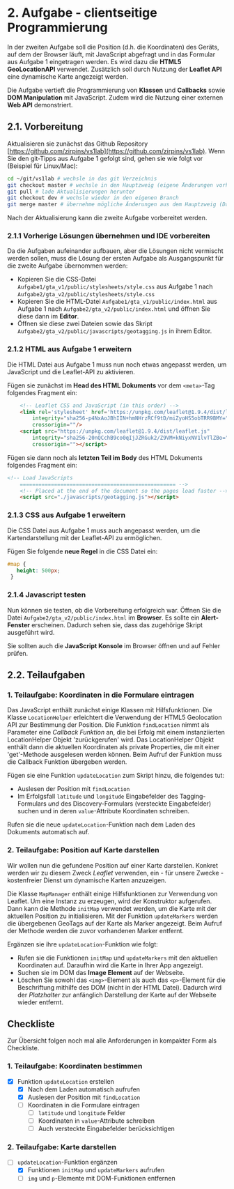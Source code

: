 # 2. Aufgabe - clientseitige Programmierung

In der zweiten Aufgabe soll die Position (d.h. die Koordinaten) des Geräts, auf dem der Browser läuft, mit JavaScript abgefragt und in das Formular aus Aufgabe 1 eingetragen werden. Es wird dazu die **HTML5 GeoLocationAPI** verwendet. Zusätzlich soll durch Nutzung der **Leaflet API** eine dynamische Karte angezeigt werden.

Die Aufgabe vertieft die Programmierung von **Klassen** und **Callbacks** sowie **DOM Manipulation** mit JavaScript. Zudem wird die Nutzung einer externen **Web API** demonstriert.

## 2.1. Vorbereitung

Aktualisieren sie zunächst das Github Repository [https://github.com/zirpins/vs1lab](https://github.com/zirpins/vs1lab). Wenn Sie den git-Tipps aus Aufgabe 1 gefolgt sind, gehen sie wie folgt vor (Beispiel für Linux/Mac):

```bash
cd ~/git/vs1lab # wechsle in das git Verzeichnis
git checkout master # wechsle in den Hauptzweig (eigene Änderungen vorher mit 'commit' sichern)
git pull # lade Aktualisierungen herunter
git checkout dev # wechsle wieder in den eigenen Branch
git merge master # übernehme mögliche Änderungen aus dem Hauptzweig (Daumen drücken, dass es keine Konflikte gibt, sonst manuell mit eigenen Änderungen zusammenführen)
```

Nach der Aktualisierung kann die zweite Aufgabe vorbereitet werden.

### 2.1.1 Vorherige Lösungen übernehmen und IDE vorbereiten

Da die Aufgaben aufeinander aufbauen, aber die Lösungen nicht vermischt werden sollen, muss die Lösung der ersten Aufgabe als Ausgangspunkt für die zweite Aufgabe übernommen werden:

- Kopieren Sie die CSS-Datei `Aufgabe1/gta_v1/public/stylesheets/style.css` aus Aufgabe 1 nach `Aufgabe2/gta_v2/public/stylesheets/style.css`
- Kopieren Sie die HTML-Datei `Aufgabe1/gta_v1/public/index.html` aus Aufgabe 1 nach `Aufgabe2/gta_v2/public/index.html` und öffnen Sie diese dann im **Editor**.
- Öffnen sie diese zwei Dateien sowie das Skript `Aufgabe2/gta_v2/public/javascripts/geotagging.js` in ihrem Editor.

### 2.1.2 HTML aus Aufgabe 1 erweitern

Die HTML Datei aus Aufgabe 1 muss nun noch etwas angepasst werden, um JavaScript und die Leaflet-API zu aktivieren.

Fügen sie zunächst im **Head des HTML Dokuments** vor dem ``<meta>``-Tag folgendes Fragment ein:

```HTML
    <!-- Leaflet CSS and JavaScript (in this order) -->
    <link rel='stylesheet' href='https://unpkg.com/leaflet@1.9.4/dist/leaflet.css'
        integrity="sha256-p4NxAoJBhIIN+hmNHrzRCf9tD/miZyoHS5obTRR9BMY="
        crossorigin=""/>
    <script src="https://unpkg.com/leaflet@1.9.4/dist/leaflet.js"
        integrity="sha256-20nQCchB9co0qIjJZRGuk2/Z9VM+kNiyxNV1lvTlZBo="
        crossorigin=""></script>
```

Fügen sie dann noch als **letzten Teil im Body** des HTML Dokuments folgendes Fragment ein:

```HTML
<!-- Load JavaScripts
    ================================================== -->
    <!-- Placed at the end of the document so the pages load faster -->
    <script src="./javascripts/geotagging.js"></script>
```

### 2.1.3 CSS aus Aufgabe 1 erweitern

Die CSS Datei aus Aufgabe 1 muss auch angepasst werden, um die Kartendarstellung mit der Leaflet-API zu ermöglichen.

Fügen Sie folgende **neue Regel** in die CSS Datei ein:

```CSS
#map { 
   height: 500px;
 }
```

### 2.1.4 Javascript testen

  Nun können sie testen, ob die Vorbereitung erfolgreich war. Öffnen Sie die Datei `Aufgabe2/gta_v2/public/index.html` im **Browser**. Es sollte ein **Alert-Fenster** erscheinen. Dadurch sehen sie, dass das zugehörige Skript ausgeführt wird. 
  
  Sie sollten auch die **JavaScript Konsole** im Browser öffnen und auf Fehler prüfen.

## 2.2. Teilaufgaben

### 1. Teilaufgabe: Koordinaten in die Formulare eintragen

Das JavaScript enthält zunächst einige Klassen mit Hilfsfunktionen. Die Klasse `LocationHelper` erleichtert die Verwendung der HTML5 Geolocation API zur Bestimmung der Position. Die Funktion `findLocation` nimmt als Parameter eine *Callback Funktion* an, die bei Erfolg mit einem instanziierten LocationHelper Objekt 'zurückgerufen' wird. Das LocationHelper Objekt enthält dann die aktuellen Koordinaten als private Properties, die mit einer 'get'-Methode ausgelesen werden können. Beim Aufruf der Funktion muss die Callback Funktion übergeben werden.

Fügen sie eine Funktion `updateLocation` zum Skript hinzu, die folgendes tut:

- Auslesen der Position mit `findLocation`
- Im Erfolgsfall `latitude` und `longitude` Eingabefelder des Tagging-Formulars *und* des Discovery-Formulars (versteckte Eingabefelder) suchen und in deren `value`-Attribute Koordinaten schreiben.

Rufen sie die neue `updateLocation`-Funktion nach dem Laden des Dokuments automatisch auf.

### 2. Teilaufgabe: Position auf Karte darstellen

Wir wollen nun die gefundene Position auf einer Karte darstellen. Konkret werden wir zu diesem Zweck *Leaflet* verwenden, ein - für unsere Zwecke - kostenfreier Dienst um dynamische Karten anzuzeigen.

Die Klasse `MapManager` enthält einige Hilfsfunktionen zur Verwendung von Leaflet. Um eine Instanz zu erzeugen, wird der Konstruktor aufgerufen. Dann kann die Methode `initMap` verwendet werden, um die Karte mit der aktuellen Position zu initialisieren. Mit der Funktion `updateMarkers` werden die übergebenen GeoTags auf der Karte als Marker angezeigt. Beim Aufruf der Methode werden die zuvor vorhandenen Marker entfernt.

Ergänzen sie ihre `updateLocation`-Funktion wie folgt:

- Rufen sie die Funktionen `initMap` und `updateMarkers` mit den aktuellen Koordinaten auf. Daraufhin wird die Karte in Ihrer App angezeigt.
- Suchen sie im DOM das **Image Element** auf der Webseite.
- Löschen Sie sowohl das `<img>`-Element als auch das `<p>`-Element für die Beschriftung mithilfe des DOM (nicht in der HTML Datei). Dadurch wird der *Platzhalter* zur anfänglich Darstellung der Karte auf der Webseite wieder entfernt.

## Checkliste

Zur Übersicht folgen noch mal alle Anforderungen in kompakter Form als Checkliste.

### 1. Teilaufgabe: Koordinaten bestimmen

- [x] Funktion `updateLocation` erstellen
  - [x] Nach dem Laden automatisch aufrufen
  - [x] Auslesen der Position mit `findLocation`
  - [ ] Koordinaten in die Formulare eintragen
    - [ ] `latitude` und `longitude` Felder
    - [ ] Koordinaten in `value`-Attribute schreiben
    - [ ] Auch versteckte Eingabefelder berücksichtigen

### 2. Teilaufgabe: Karte darstellen

- [ ] `updateLocation`-Funktion ergänzen
  - [x] Funktionen `initMap` und `updateMarkers` aufrufen
  - [ ] `img` und `p`-Elemente mit DOM-Funktionen entfernen